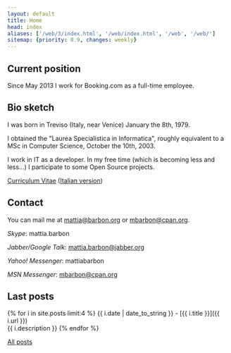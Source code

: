 ```yaml
---
layout: default
title: Home
head: index
aliases: ['/web/3/index.html', '/web/index.html', '/web', '/web/']
sitemap: {priority: 0.9, changes: weekly}
---
```

## Current position

Since May 2013 I work for Booking.com as a full-time employee.

## Bio sketch

I was born in Treviso (Italy, near Venice) January the 8th, 1979.

I obtained the "Laurea Specialistica in Informatica",
roughly equivalent to a MSc in Computer Science, October the 10th, 2003.

I work in IT as a developer. In my free time (which is becoming
less and less...) I participate to some Open Source projects.

[Curriculum Vitae](mbarbon_en.pdf) ([Italian version](mbarbon_it.pdf))

## Contact

You can mail me at [mattia@barbon.org](mailto:mattia@barbon.org) or
[mbarbon@cpan.org](mailto:mbarbon@cpan.org).

*Skype*: mattia.barbon

*Jabber/Google Talk*: mattia.barbon@jabber.org

*Yahoo! Messenger*: mattiabarbon

*MSN Messenger*: mbarbon@cpan.org

## Last posts

{% for i in site.posts limit:4 %}
{{ i.date | date_to_string }} - [{{ i.title }}]({{ i.url }})<br />
{{ i.description }}
{% endfor %}

[All posts](/all-posts.html)

<div style="display: none;"><a href="http://lurch.barbon.org/php/mixtureshare.cgi">abashed-lost</a></div>
